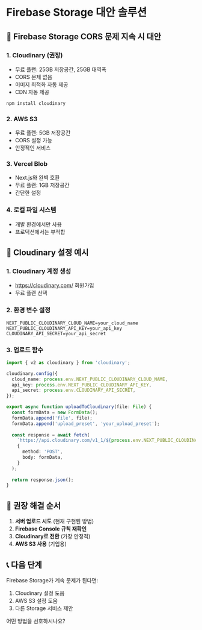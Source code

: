 # Firebase Storage 대안 솔루션

## 🚨 Firebase Storage CORS 문제 지속 시 대안

### **1. Cloudinary (권장)**
- 무료 플랜: 25GB 저장공간, 25GB 대역폭
- CORS 문제 없음
- 이미지 최적화 자동 제공
- CDN 자동 제공

```bash
npm install cloudinary
```

### **2. AWS S3**
- 무료 플랜: 5GB 저장공간
- CORS 설정 가능
- 안정적인 서비스

### **3. Vercel Blob**
- Next.js와 완벽 호환
- 무료 플랜: 1GB 저장공간
- 간단한 설정

### **4. 로컬 파일 시스템**
- 개발 환경에서만 사용
- 프로덕션에서는 부적합

## 🔧 Cloudinary 설정 예시

### 1. Cloudinary 계정 생성
- https://cloudinary.com/ 회원가입
- 무료 플랜 선택

### 2. 환경 변수 설정
```env
NEXT_PUBLIC_CLOUDINARY_CLOUD_NAME=your_cloud_name
NEXT_PUBLIC_CLOUDINARY_API_KEY=your_api_key
CLOUDINARY_API_SECRET=your_api_secret
```

### 3. 업로드 함수
```typescript
import { v2 as cloudinary } from 'cloudinary';

cloudinary.config({
  cloud_name: process.env.NEXT_PUBLIC_CLOUDINARY_CLOUD_NAME,
  api_key: process.env.NEXT_PUBLIC_CLOUDINARY_API_KEY,
  api_secret: process.env.CLOUDINARY_API_SECRET,
});

export async function uploadToCloudinary(file: File) {
  const formData = new FormData();
  formData.append('file', file);
  formData.append('upload_preset', 'your_upload_preset');
  
  const response = await fetch(
    `https://api.cloudinary.com/v1_1/${process.env.NEXT_PUBLIC_CLOUDINARY_CLOUD_NAME}/image/upload`,
    {
      method: 'POST',
      body: formData,
    }
  );
  
  return response.json();
}
```

## 🎯 권장 해결 순서

1. **서버 업로드 시도** (현재 구현된 방법)
2. **Firebase Console 규칙 재확인**
3. **Cloudinary로 전환** (가장 안정적)
4. **AWS S3 사용** (기업용)

## 📞 다음 단계

Firebase Storage가 계속 문제가 된다면:
1. Cloudinary 설정 도움
2. AWS S3 설정 도움
3. 다른 Storage 서비스 제안

어떤 방법을 선호하시나요?
